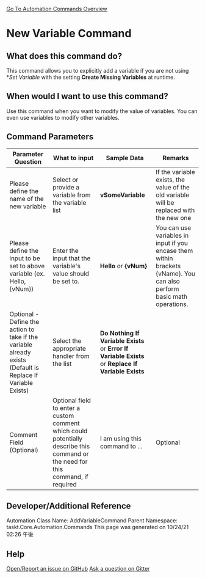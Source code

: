 <!--TITLE: New Variable Command -->
<!-- SUBTITLE: a command in the Variable Commands group. -->
[Go To Automation Commands Overview](/automation-commands.md)


# New Variable Command


## What does this command do?
This command allows you to explicitly add a variable if you are not using **Set Variable* with the setting **Create Missing Variables** at runtime.


## When would I want to use this command?
Use this command when you want to modify the value of variables.  You can even use variables to modify other variables.


## Command Parameters
| Parameter Question   	| What to input  	|  Sample Data 	| Remarks  	|
| ---                    | ---               | ---           | ---       |
|Please define the name of the new variable|Select or provide a variable from the variable list|**vSomeVariable**|If the variable exists, the value of the old variable will be replaced with the new one|
|Please define the input to be set to above variable (ex. Hello, {vNum})|Enter the input that the variable's value should be set to.|**Hello** or **{vNum}**|You can use variables in input if you encase them within brackets {vName}.  You can also perform basic math operations.|
|Optional - Define the action to take if the variable already exists (Default is Replace If Variable Exists)|Select the appropriate handler from the list|**Do Nothing If Variable Exists** or **Error If Variable Exists** or **Replace If Variable Exists**||
|Comment Field (Optional)|Optional field to enter a custom comment which could potentially describe this command or the need for this command, if required|I am using this command to ...|Optional|










## Developer/Additional Reference
Automation Class Name: AddVariableCommand
Parent Namespace: taskt.Core.Automation.Commands
This page was generated on 10/24/21 02:26 午後


## Help
[Open/Report an issue on GitHub](https://github.com/saucepleez/taskt/issues/new)
[Ask a question on Gitter](https://gitter.im/taskt-rpa/Lobby)
